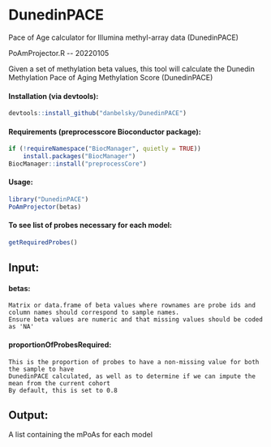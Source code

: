 # DunedinPACE
Pace of Age calculator for Illumina methyl-array data (DunedinPACE)

PoAmProjector.R -- 20220105

Given a set of methylation beta values, this tool will calculate the Dunedin Methylation Pace of Aging Methylation Score (DunedinPACE)

#### Installation (via devtools):
```r
devtools::install_github("danbelsky/DunedinPACE")
```

#### Requirements (preprocesscore Bioconductor package):
```r
if (!requireNamespace("BiocManager", quietly = TRUE))
    install.packages("BiocManager")
BiocManager::install("preprocessCore")
```

#### Usage:
```r
library("DunedinPACE")
PoAmProjector(betas)
```

#### To see list of probes necessary for each model:
```r
getRequiredProbes()
```

## Input:
####  betas:
    Matrix or data.frame of beta values where rownames are probe ids and column names should correspond to sample names.
    Ensure beta values are numeric and that missing values should be coded as 'NA'

####  proportionOfProbesRequired:
    This is the proportion of probes to have a non-missing value for both the sample to have
    DunedinPACE calculated, as well as to determine if we can impute the mean from the current cohort
    By default, this is set to 0.8

## Output:
   A list containing the mPoAs for each model

